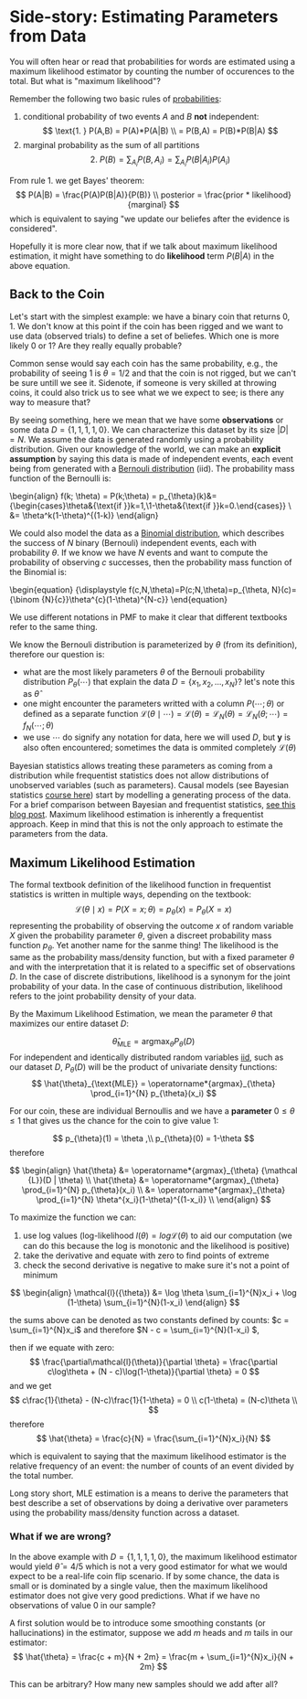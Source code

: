 
# Side-story: Estimating Parameters from Data

You will often hear or read that probabilities for words are estimated using a maximum likelihood estimator by counting the number of occurences to the total. But what is "maximum likelihood"?


Remember the following two basic rules of [probabilities](https://www.wikiwand.com/en/Conditional_probability#Media/File:Bayes_theorem_visualisation.svg):
1. conditional probability of two events $A$ and $B$ **not** independent:
$$
\text{1. }  P(A,B) = P(A)*P(A|B) \\
= P(B,A) = P(B)*P(B|A)
$$
2. marginal probability as the sum of all partitions
$$
\text{2. }  P(B) = \sum_{A_i}P(B, A_i) = \sum_{A_i}P(B|A_i)P(A_i)
$$

From rule 1. we get Bayes' theorem:
$$
P(A|B) = \frac{P(A)P(B|A)}{P(B)} \\
posterior = \frac{prior * likelihood}{marginal}
$$
which is equivalent to saying "we update our beliefes after the evidence is considered".

Hopefully it is more clear now, that if we talk about maximum likelihood estimation, it might have something to do **likelihood** term $P(B|A)$ in the above equation.

## Back to the Coin
Let's start with the simplest example: we have a binary coin that returns 0, 1. We don't know at this point if the coin has been rigged and we want to use data (observed trials) to define a set of beliefes. Which one is more likely 0 or 1? Are they really equally probable?

Common sense would say each coin has the same probability, e.g., the probability of seeing $1$ is $\theta=1/2$ and that the coin is not rigged, but we can't be sure untill we see it. Sidenote, if someone is very skilled at throwing coins, it could also trick us to see what we we expect to see; is there any way to measure that?


By seeing something, here we mean that we have some **observations** or some data $D = \{1,1,1,1,0\}$. We can characterize this dataset by its size $|D| = N$. We assume the data is generated randomly using a probability distribution. Given our knowledge of the world, we can make an **explicit assumption** by saying this data is made of independent events, each event being from generated with a [Bernouli distribution](https://en.wikipedia.org/wiki/Bernoulli_distribution) (iid). The probability mass function of the Bernoulli is:

\begin{align}
f(k; \theta) = P(k;\theta) = p_{\theta}(k)&={\begin{cases}\theta&{\text{if }}k=1,\\1-\theta&{\text{if }}k=0.\end{cases}} \\
&= \theta^k(1-\theta)^{(1-k)}
\end{align}

We could also model the data as a [Binomial distribution](https://en.wikipedia.org/wiki/Binomial_distribution), which describes the success of $N$ binary (Bernouli) independent events, each with probability $\theta$. If we know we have $N$ events and want to compute the probability of observing $c$ successes, then the probability mass function of the Binomial is:

\begin{equation}
{\displaystyle f(c,N,\theta)=P(c;N,\theta)=p_{\theta, N}(c)={\binom {N}{c}}\theta^{c}(1-\theta)^{N-c}}
\end{equation}

We use different notations in PMF to make it clear that different textbooks refer to the same thing.



We know the Bernouli distribution is parameterized by $\theta$ (from its definition), therefore our question is:
- what are the most likely parameters $\theta$ of the Bernouli probability distribution $P_{\theta}(\cdots)$ that explain the data $D = \{x_1, x_2, ..., x_N\}$? let's note this as $\hat{\theta}$
- one might encounter the parameters writted with a column $P(\cdots ; \theta)$ or defined as a separate function ${\mathcal {L}}(\theta \mid \cdots) = {\mathcal {L}}(\theta) = {\mathcal {L}}_{N}(\theta )={\mathcal {L}}_{N}(\theta ; \cdots )=f_{N}(\cdots ;\theta )\;$
- we use $\cdots$ do signify any notation for data, here we will used $D$, but $\mathbf{y}$ is also often encountered; sometimes the data is ommited completely ${\mathcal {L}}(\theta)$

Bayesian statistics allows treating these parameters as coming from a distribution while frequentist statistics does not allow distributions of unobserved variables (such as parameters). Causal models (see Bayesian statistics [course here](https://github.com/rmcelreath/stat_rethinking_2024)) start by modelling a generating process of the data. For a brief comparison between Bayesian and frequentist statistics, [see this blog post](https://medium.com/@roshmitadey/frequentist-v-s-bayesian-statistics-24b959c96880). Maximum likelihood estimation is inherently a frequentist approach. Keep in mind that this is not the only approach to estimate the parameters from the data.



## Maximum Likelihood Estimation
The formal textbook definition of the likelihood function in frequentist statistics is written in multiple ways, depending on the textbook:
$$
{\mathcal {L}}(\theta \mid x) = P(X=x; \theta) =p_{\theta }(x) =P_{\theta }(X=x)
$$ 
representing the probability of observing the outcome $x$ of random variable $X$ given the probability parameter $\theta$, given a discreet probability mass function $p_{\theta}$. Yet another name for the sanme thing! The likelihood is the same as the probability mass/density function, but with a fixed parameter $\theta$ and with the interpretation that it is related to a speciffic set of observations $D$. In the case of discrete distributions, likelihood is a synonym for the joint probability of your data. In the case of continuous distribution, likelihood refers to the joint probability density of your data.

By the Maximum Likelihood Estimation, we mean the parameter $\theta$ that maximizes our entire dataset $D$:

$$
\hat{\theta}_{\text{MLE}} = \operatorname*{argmax}_{\theta} P_{\theta}(D)
$$
For independent and identically distributed random variables [iid](https://stats.stackexchange.com/a/17392), such as our dataset $D$, $P_{\theta}(D)$ will be the product of univariate density functions: 
$$
\hat{\theta}_{\text{MLE}} = \operatorname*{argmax}_{\theta} \prod_{i=1}^{N}  p_{\theta}(x_i)
$$



For our coin, these are individual Bernoullis and we have a **parameter** $0 \leq \theta \leq 1$ that gives us the chance for the coin to give value 1:

$$
p_{\theta}(1) = \theta ,\\
p_{\theta}(0) = 1-\theta
$$
therefore

$$
\begin{align}
\hat{\theta} &= \operatorname*{argmax}_{\theta} {\mathcal {L}}(D | \theta) \\
\hat{\theta} &= \operatorname*{argmax}_{\theta} \prod_{i=1}^{N}  p_{\theta}(x_i) \\
&= \operatorname*{argmax}_{\theta} \prod_{i=1}^{N} \theta^{x_i}(1-\theta)^{(1-x_i)} \\
\end{align}
$$

To maximize the function we can:

1. use log values (log-likelihood $l(\theta) = log{\mathcal{L}}(\theta)$ to aid our computation (we can do this because the log is monotonic and the likelihood is positive)
1. take the derivative and equate with zero to find points of extreme
1. check the second derivative is negative to make sure it's not a point of minimum

$$
\begin{align}
\mathcal{l}({\theta}) &=  \log \theta \sum_{i=1}^{N}x_i + \log (1-\theta) \sum_{i=1}^{N}(1-x_i)
\end{align}
$$

the sums above can be denoted as two constants defined by counts: $c = \sum_{i=1}^{N}x_i$ and therefore $N - c = \sum_{i=1}^{N}(1-x_i) $,

then if we equate with zero:
$$
\frac{\partial\mathcal{l}(\theta)}{\partial \theta} = \frac{\partial c\log\theta + (N - c)\log(1-\theta)}{\partial \theta} = 0
$$
and we get
$$
c\frac{1}{\theta} - (N-c)\frac{1}{1-\theta} = 0 \\
c(1-\theta) = (N-c)\theta \\
$$
therefore
$$
\hat{\theta} = \frac{c}{N} = \frac{\sum_{i=1}^{N}x_i}{N}
$$

which is equivalent to saying that the maximum likelihood estimator is the relative frequency of an event: the number of counts of an event divided by the total number.

Long story short, MLE estimation is a means to derive the parameters that best describe a set of observations by doing a derivative over parameters using the probability mass/density function across a dataset.

### What if we are wrong?
In the above example with $D = \{1,1,1,1,0\}$, the maximum likelihood estimator would yield $\hat{\theta} =4/5$ which is not a very good estimator for what we would expect to be a real-life coin flip scenario. If by some chance, the data is small or is dominated by a single value, then the maximum likelihood estimator does not give very good predictions. What if we have no observations of value $0$ in our sample?

A first solution would be to introduce some smoothing constants (or hallucinations) in the estimator, suppose we add $m$ heads and $m$ tails in our estimator:
$$
\hat{\theta} = \frac{c + m}{N + 2m} =  \frac{m + \sum_{i=1}^{N}x_i}{N + 2m}
$$

This can be arbitrary? How many new samples should we add after all?



